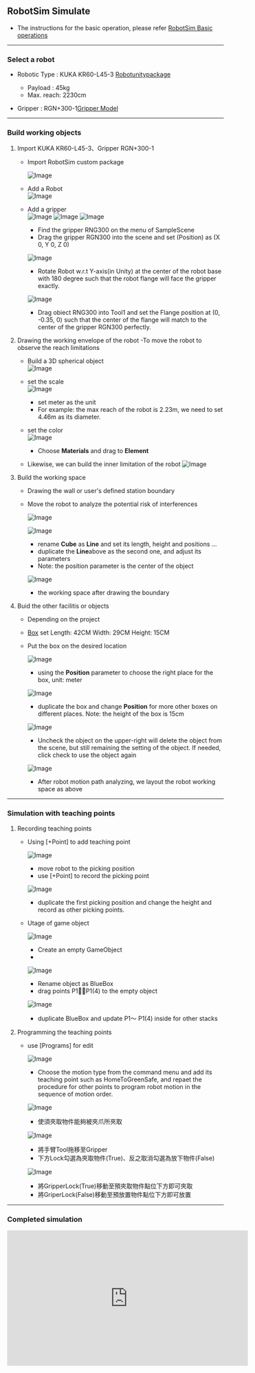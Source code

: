 ## RobotSim Simulate

- The instructions for the basic operation,  please refer [RobotSim Basic operations](https://yazelin.github.io/usc2019-RobotSim/zh-tw/1RobotSimBasic.html)

---

### Select a robot

- Robotic Type : KUKA KR60-L45-3 [Robotunitypackage](https://github.com/YangPeiYuan/RobotSim_Simulate/raw/master/object/KR60_L45.unitypackage)
	- Payload : 45kg
	- Max. reach: 2230cm
	
- Gripper : RGN+300-1[Gripper Model](https://github.com/YangPeiYuan/RobotSim_Simulate/raw/master/object/RGN300.FBX)

---

### Build working objects

1. Import KUKA KR60-L45-3、Gripper RGN+300-1
	- Import RobotSim custom package                         
                    
		 ![Image](../image/RobotSim_Import_Model.png)
		 
	- Add a Robot                                                                              
		![Image](../image/RobotSim_Import_Robot.png)

	- Add a gripper                                                                                
		![Image](../image/RobotSim_Import_New_Asset.png)
		![Image](../image/RobotSim_Import_RNG300.png)
		![Image](../image/RobotSim_Set_gripper.png)
		- Find the gripper RNG300 on the menu of SampleScene
		- Drag the gripper RGN300 into the scene and set (Position) as  (X 0, Y 0, Z 0)

		![Image](../image/RobotSim_Set_Robot_Position.png)
		- Rotate Robot w.r.t Y-axis(in Unity) at the center of the robot base with 180 degree such that the robot flange will face the gripper exactly.

		![Image](../image/RobotSim_Set_Robot_Tool.png)
		- Drag obiect RNG300 into Tool1 and set the Flange position at (0, -0.35, 0) such that the center of the flange will match to the center of the gripper RGN300 perfectly.

2. Drawing the working envelope of the robot 
	-To move the robot to observe the reach limitations          

	- Build a 3D spherical object                                                                      
		![Image](../image/RobotSim_Add_Range_Sphere.png)
		
	- set the scale                                                                         
		![Image](../image/RobotSim_Range_Size.png)
		- set meter as the unit
		- For example: the max reach of the robot is 2.23m, we need to set 4.46m as its diameter. 
         
         
	- set the color                                                                   
		![Image](../image/RobotSim_Range_Color.png)
		- Choose **Materials** and drag to **Element**                                     

	- Likewise, we can build the inner limitation of the robot
		![Image](../image/RobotSim_Add_Limit_Sphere.png)


3. Build the working space

	- Drawing the wall or user's defined station boundary
	- Move the robot to analyze the potential risk of interferences    
    
		![Image](../image/RobotSim_Add_Line.png)
	
		![Image](../image/RobotSim_Set_Line.png)
		- rename **Cube** as **Line** and set its length, height and positions ...
		- duplicate the **Line**above as the second one, and adjust its parameters
		- Note: the position parameter is the center of the object
                                                                                                                  
		![Image](../image/RobotSim_Set_Limit_Environment.png)
		- the working space after drawing the boundary


4. Buid the other facilitis or objects

	- Depending on the project   
	- [Box](https://github.com/YangPeiYuan/RobotSim_Simulate/raw/master/object/box.FBX)	set Length: 42CM Width: 29CM Height: 15CM 

	 - Put the box on the desired location                                  

		![Image](../image/RobotSim_Position.png)
		 - using the **Position** parameter to choose the right place for the box, unit: meter
                                                                                                                          
		![Image](../image/RobotSim_Position_Stacking.png)
		- duplicate the box and change **Position** for more other boxes on different places. Note: the height of the box is 15cm
                                                                                                                      
		![Image](../image/RobotSim_Blue_Box_Disappear.png)
		- Uncheck the object on the upper-right will delete the object from the scene, but still remaining the setting of the object. If needed, click check to use the object again  
                                                                                                                            
		![Image](../image/RobotSim_Complete_Environment.png)
		- After robot motion path analyzing, we layout the robot working space as above

--- 
### Simulation with teaching points

1. Recording teaching points

	- Using [+Point] to add teaching point 

		![Image](../image/RobotSim_Add_Point.png)
		- move robot to the picking position
		- use [+Point] to record the picking point

		![Image](../image/RobotSim_Add_All_Point.png)
	
		-  duplicate the first picking position and change the height and record as other picking points.

	- Utage of game object
                                                                                       
		![Image](../image/RobotSim_Create_Empty.png)
		- Create an empty GameObject
		- 
		                                                                               
		![Image](../image/RobotSim_Create_Blue_Box.png)
		- Rename object as BlueBox
		- drag points P1～P1(4) to the empty object
                                                                                        
                                                                                             
		![Image](../image/RobotSim_All_Blue_Box.png)
		- duplicate BlueBox and update  P1～ P1(4) inside for other stacks
                                                                                                   
2. Programming the teaching points

	- use [Programs] for edit
                                                                                                                   
		![Image](../image/RobotSim_New_Motion.png)
		- Choose the motion type from the command menu and add its teaching point such as HomeToGreenSafe, and repaet the procedure for other points to program robot motion in the sequence of motion order. 
                                                                                                          
		![Image](../image/RobotSim_Command_Gripper.png)
		-  使須夾取物件能夠被夾爪所夾取

		![Image](../image/RobotSim_Gripper_Lock.png)
		- 將手臂Tool拖移至Gripper
		- 下方Lock勾選為夾取物件(True)、反之取消勾選為放下物件(False)
	                                                                                                                             
		![Image](../image/RobotSim_Gripper_Lock_Box.png)
		- 將GripperLock(True)移動至預夾取物件點位下方即可夾取
		- 將GriperLock(False)移動至預放置物件點位下方即可放置

 --- 

### Completed  simulation

<iframe width="560" height="315" src="https://www.youtube.com/embed/m-8mlEnRETc" frameborder="0" allow="accelerometer; autoplay; encrypted-media; gyroscope; picture-in-picture" allowfullscreen></iframe>

<!--stackedit_data:
eyJoaXN0b3J5IjpbLTE4NjU5NjA5NTQsLTEyNTI3MDEwODMsOT
c3MjE0MjY3LC04ODAxMzEzNDYsLTIwMDMwNDYzMTIsLTI1ODkz
ODIxOSwtMTkwNjI2MTAxOCwxODM1MzEwODE0LC0xMDMxNzgwMT
U2LDE4OTI0Nzc3NTUsLTQ0OTQ4Njk0NSwtNTU3MTAyNzA3LDI3
NzI4MDYxMiw2ODUwMTU4NTgsMjMyMjkzMDk0LC0xMzg4NzAxND
gsLTg0MDE5MjUzNiwxMzc4MzMxMDYzXX0=
-->